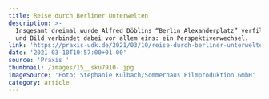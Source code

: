```yaml
---
title: Reise durch Berliner Unterwelten
description: >-
  Insgesamt dreimal wurde Alfred Döblins “Berlin Alexanderplatz” verfilmt. Wort
  und Bild verbindet dabei vor allem eins: ein Perspektivenwechsel.
link: 'https://praxis-udk.de/2021/03/10/reise-durch-berliner-unterwelten/'
date: '2021-03-10T10:57:00+01:00'
source: 'Praxis '
thumbnail: /images/15__sku7910-.jpg
imageSource: 'Foto: Stephanie Kulbach/Sommerhaus Filmproduktion GmbH'
category: article
---
```


